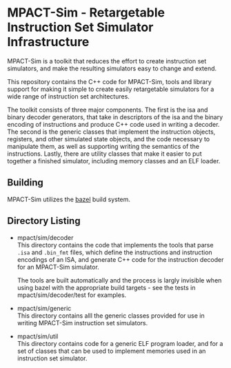 # MPACT-Sim - Retargetable Instruction Set Simulator Infrastructure

MPACT-Sim is a toolkit that reduces the effort to create instruction set
simulators, and make the resulting simulators easy to change and extend.

This repository contains the C++ code for MPACT-Sim, tools and library support
for making it simple to create easily retargetable simulators for a wide range
of instruction set architectures.

The toolkit consists of three major components. The first is the isa and binary
decoder generators, that take in descriptors of the isa and the binary encoding
of instructions and produce C++ code used in writing a decoder. The second is
the generic classes that implement the instruction objects, registers, and other
simulated state objects, and the code necessary to manipulate them, as well as
supporting writing the semantics of the instructions. Lastly, there are utility
classes that make it easier to put together a finished simulator, including
memory classes and an ELF loader.

## Building

MPACT-Sim utilizes the [bazel](https://bazel.build/) build system.

## Directory Listing

*   mpact/sim/decoder <br />
    This directory contains the code that implements the tools
    that parse `.isa` and `.bin_fmt` files, which define the
    instructions and instruction encodings of an ISA, and generate C++
    code for the instruction decoder for an MPACT-Sim simulator.

    The tools are built automatically and the process is largly invisible when
    using bazel with the appropriate build targets - see the tests in
    mpact/sim/decoder/test for examples.

*   mpact/sim/generic <br />
    This directory contains alll the generic classes provided for use
    in writing MPACT-Sim instruction set simulators.

*   mpact/sim/util <br />
    This directory contains code for a generic ELF program loader, and
    for a set of classes that can be used to implement memories used in
    an instruction set simulator.

